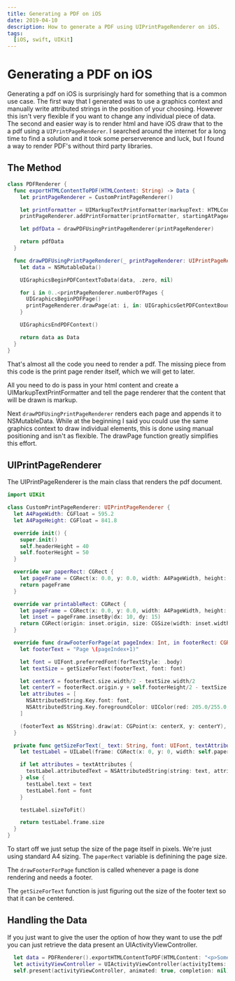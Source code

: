 ```yaml
---
title: Generating a PDF on iOS
date: 2019-04-10
description: How to generate a PDF using UIPrintPageRenderer on iOS.
tags:
  [iOS, swift, UIKit]
---
```


# Generating a PDF on iOS

Generating a pdf on iOS is surprisingly hard for something that is a common use case. The first way that I generated was to use a graphics context and manually write attributed strings in the position of your choosing. However this isn't very flexible if you want to change any individual piece of data. The second and easier way is to render html and have iOS draw that to the a pdf using a `UIPrintPageRenderer`. I searched around the internet for a long time to find a solution and it took some perserverence and luck, but I found a way to render PDF's without third party libraries.

## The Method

```swift
class PDFRenderer {
  func exportHTMLContentToPDF(HTMLContent: String) -> Data {
    let printPageRenderer = CustomPrintPageRenderer()

    let printFormatter = UIMarkupTextPrintFormatter(markupText: HTMLContent)
    printPageRenderer.addPrintFormatter(printFormatter, startingAtPageAt: 0)

    let pdfData = drawPDFUsingPrintPageRenderer(printPageRenderer)

    return pdfData
  }

  func drawPDFUsingPrintPageRenderer(_ printPageRenderer: UIPrintPageRenderer) -> Data {
    let data = NSMutableData()

    UIGraphicsBeginPDFContextToData(data, .zero, nil)

    for i in 0..<printPageRenderer.numberOfPages {
      UIGraphicsBeginPDFPage()
      printPageRenderer.drawPage(at: i, in: UIGraphicsGetPDFContextBounds())
    }

    UIGraphicsEndPDFContext()

    return data as Data
  }
}
```

That's almost all the code you need to render a pdf. The missing piece from this code is the print page render itself, which we will get to later.

All you need to do is pass in your html content and create a UIMarkupTextPrintFormatter and tell the page renderer that the content that will be drawn is markup.

Next `drawPDFUsingPrintPageRenderer` renders each page and appends it to NSMutableData. While at the beginning I said you could use the same graphics context to draw individual elements, this is done using manual positioning and isn't as flexible. The drawPage function greatly simplifies this effort.

## UIPrintPageRenderer

The UIPrintPageRenderer is the main class that renders the pdf document.

```swift
import UIKit

class CustomPrintPageRenderer: UIPrintPageRenderer {
  let A4PageWidth: CGFloat = 595.2
  let A4PageHeight: CGFloat = 841.8

  override init() {
    super.init()
    self.headerHeight = 40
    self.footerHeight = 50
  }

  override var paperRect: CGRect {
    let pageFrame = CGRect(x: 0.0, y: 0.0, width: A4PageWidth, height: A4PageHeight)
    return pageFrame
  }

  override var printableRect: CGRect {
    let pageFrame = CGRect(x: 0.0, y: 0.0, width: A4PageWidth, height: A4PageHeight)
    let inset = pageFrame.insetBy(dx: 10, dy: 15)
    return CGRect(origin: inset.origin, size: CGSize(width: inset.width, height: inset.height-30))
  }

  override func drawFooterForPage(at pageIndex: Int, in footerRect: CGRect) {
    let footerText = "Page \(pageIndex+1)"

    let font = UIFont.preferredFont(forTextStyle: .body)
    let textSize = getSizeForText(footerText, font: font)

    let centerX = footerRect.size.width/2 - textSize.width/2
    let centerY = footerRect.origin.y + self.footerHeight/2 - textSize.height/2
    let attributes = [
      NSAttributedString.Key.font: font,
      NSAttributedString.Key.foregroundColor: UIColor(red: 205.0/255.0, green: 205.0/255.0, blue: 205.0/255, alpha: 1.0)
    ]

    (footerText as NSString).draw(at: CGPoint(x: centerX, y: centerY), withAttributes: attributes)
  }

  private func getSizeForText(_ text: String, font: UIFont, textAttributes: [NSAttributedString.Key: AnyObject]? = nil) -> CGSize {
    let testLabel = UILabel(frame: CGRect(x: 0, y: 0, width: self.paperRect.size.width, height: footerHeight))

    if let attributes = textAttributes {
      testLabel.attributedText = NSAttributedString(string: text, attributes: attributes)
    } else {
      testLabel.text = text
      testLabel.font = font
    }

    testLabel.sizeToFit()

    return testLabel.frame.size
  }
}
```

To start off we just setup the size of the page itself in pixels. We're just using standard A4 sizing. The `paperRect` variable is definining the page size.

The `drawFooterForPage` function is called whenever a page is done rendering and needs a footer.

The `getSizeForText` function is just figuring out the size of the footer text so that it can be centered.

## Handling the Data

If you just want to give the user the option of how they want to use the pdf you can just retrieve the data present an UIActivityViewController.

```swift
  let data = PDFRenderer().exportHTMLContentToPDF(HTMLContent: "<p>Some content</p>")
  let activityViewController = UIActivityViewController(activityItems: [data], applicationActivities: nil)
  self.present(activityViewController, animated: true, completion: nil)
```

